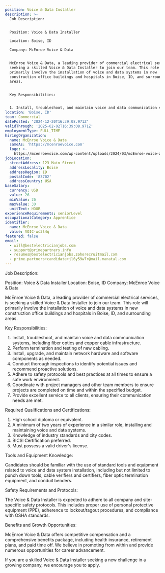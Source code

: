 ```yaml
---
position: Voice & Data Installer
description: >-
  Job Description:


  Position: Voice & Data Installer

  Location: Boise, ID

  Company: McEnroe Voice & Data


  McEnroe Voice & Data, a leading provider of commercial electrical services, is
  seeking a skilled Voice & Data Installer to join our team. This role will
  primarily involve the installation of voice and data systems in new
  construction office buildings and hospitals in Boise, ID, and surrounding
  areas.


  Key Responsibilities:


  1. Install, troubleshoot, and maintain voice and data communication syst...
location: 'Boise, ID'
team: Commercial
datePosted: '2024-12-20T16:39:08.971Z'
validThrough: '2025-02-02T16:39:08.971Z'
employmentType: FULL_TIME
hiringOrganization:
  name: McEnroe Voice & Data
  sameAs: 'https://mcenroevoice.com'
  logo: >-
    https://mcenroevoice.com/wp-content/uploads/2024/03/mcEnroe-voice-and-data-logo.png
jobLocation:
  streetAddress: 123 Main Street
  addressLocality: Boise
  addressRegion: ID
  postalCode: '83702'
  addressCountry: USA
baseSalary:
  currency: USD
  value: 26
  minValue: 26
  maxValue: 30
  unitText: HOUR
experienceRequirements: seniorLevel
occupationalCategory: Apprentice
identifier:
  name: McEnroe Voice & Data
  value: VOIC-wc3l4q
featured: false
email:
  - will@bestelectricianjobs.com
  - support@primepartners.info
  - resumes@bestelectricianjobs.zohorecruitmail.com
  - prime.partners+candidate+jl6y59w7r@mail.manatal.com
---
```




Job Description:

Position: Voice & Data Installer
Location: Boise, ID
Company: McEnroe Voice & Data

McEnroe Voice & Data, a leading provider of commercial electrical services, is seeking a skilled Voice & Data Installer to join our team. This role will primarily involve the installation of voice and data systems in new construction office buildings and hospitals in Boise, ID, and surrounding areas.

Key Responsibilities:

1. Install, troubleshoot, and maintain voice and data communication systems, including fiber optics and copper cable infrastructure.
2. Perform termination and testing of new cabling.
3. Install, upgrade, and maintain network hardware and software components as needed.
4. Conduct thorough inspections to identify potential issues and recommend proactive solutions.
5. Adhere to safety protocols and best practices at all times to ensure a safe work environment.
6. Coordinate with project managers and other team members to ensure projects are completed on time and within the specified budget.
7. Provide excellent service to all clients, ensuring their communication needs are met.

Required Qualifications and Certifications:

1. High school diploma or equivalent. 
2. A minimum of two years of experience in a similar role, installing and maintaining voice and data systems.
3. Knowledge of industry standards and city codes.
4. BICSI Certification preferred.
5. Must possess a valid driver's license.

Tools and Equipment Knowledge:

Candidates should be familiar with the use of standard tools and equipment related to voice and data system installation, including but not limited to punch down tools, cable verifiers and certifiers, fiber optic termination equipment, and conduit benders.

Safety Requirements and Protocols:

The Voice & Data Installer is expected to adhere to all company and site-specific safety protocols. This includes proper use of personal protective equipment (PPE), adherence to lockout/tagout procedures, and compliance with OSHA standards.

Benefits and Growth Opportunities:

McEnroe Voice & Data offers competitive compensation and a comprehensive benefits package, including health insurance, retirement plans, and paid time off. We believe in promoting from within and provide numerous opportunities for career advancement.

If you are a skilled Voice & Data Installer seeking a new challenge in a growing company, we encourage you to apply.
